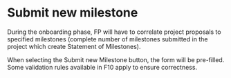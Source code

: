 # **Submit new milestone**
During the onboarding phase, FP will have to correlate project proposals to specified milestones (complete number of milestones submitted in the project which create Statement of Milestones).

When selecting the Submit new Milestone button, the form will be pre-filled. Some validation rules available in F10 apply to ensure correctness.
